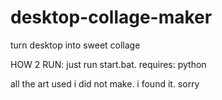 # desktop-collage-maker
turn desktop into sweet collage
 
HOW 2 RUN: just run start.bat.
requires: python
 
all the art used i did not make. i found it. sorry
